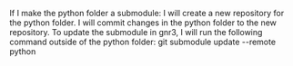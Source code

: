 If I make the python folder a submodule:
I will create a new repository for the python folder.
I will commit changes in the python folder to the new repository.
To update the submodule in gnr3, I will run the following command outside of the python folder:
git submodule update --remote python

